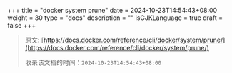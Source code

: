 +++
title = "docker system prune"
date = 2024-10-23T14:54:43+08:00
weight = 30
type = "docs"
description = ""
isCJKLanguage = true
draft = false
+++

> 原文: [https://docs.docker.com/reference/cli/docker/system/prune/](https://docs.docker.com/reference/cli/docker/system/prune/)
>
> 收录该文档的时间：`2024-10-23T14:54:43+08:00`
